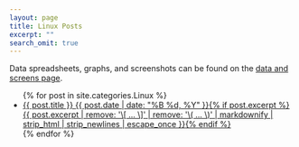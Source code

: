 ```yaml
---
layout: page
title: Linux Posts
excerpt: ""
search_omit: true
---
```


Data spreadsheets, graphs, and screenshots can be found on the <a href="/data_screens/">data and screens page</a>.

<ul class="post-list">
{% for post in site.categories.Linux %} 
  <li><article><a href="{{ site.url }}{{ post.url }}">{{ post.title }} <span class="entry-date"><time datetime="{{ post.date | date_to_xmlschema }}">{{ post.date | date: "%B %d, %Y" }}</time></span>{% if post.excerpt %} <span class="excerpt">{{ post.excerpt | remove: '\[ ... \]' | remove: '\( ... \)' | markdownify | strip_html | strip_newlines | escape_once }}</span>{% endif %}</a></article></li>
{% endfor %}
</ul>
